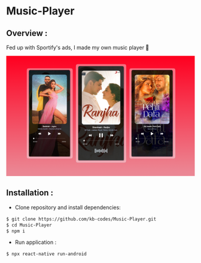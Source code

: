 # Music-Player
## Overview :
Fed up with Sportify's ads, I made my own music player 🎵

![](./music.png)

## Installation :
* Clone repository and install dependencies:
``` 
$ git clone https://github.com/kb-codes/Music-Player.git
$ cd Music-Player
$ npm i
```

* Run application :
```
$ npx react-native run-android
```
